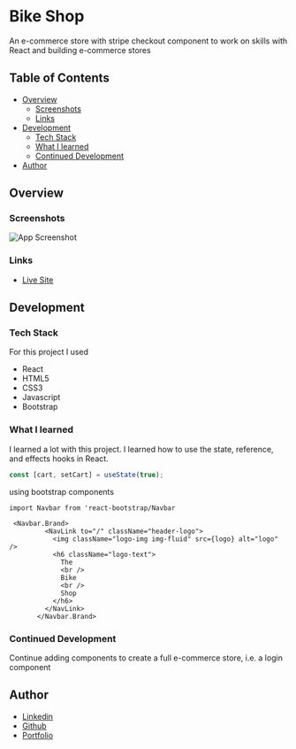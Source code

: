 # Bike Shop

An e-commerce store with stripe checkout component to work on skills with React and building e-commerce stores

## Table of Contents

- [Overview](https://github.com/WillShaner/Bike-Shop/main/README.md#overview)
  - [Screenshots](https://github.com/WillShaner/Bike-Shop/main/README.md#screenshots)
  - [Links](https://github.com/WillShaner/Bike-Shop/main/README.md#links)
- [Development](https://github.com/WillShaner/Bike-Shop/main/README.md#development)
  - [Tech Stack](https://github.com/WillShaner/Bike-Shop/main/README.md#tech-stack)
  - [What I learned](https://github.com/WillShaner/Bike-Shop/main/README.md#what-i-learned)
  - [Continued Development](https://github.com/WillShaner/Bike-Shop/main/README.md#continued-development)
- [Author](https://github.com/WillShaner/Bike-Shop/main/README.md#author)

## Overview

### Screenshots

![App Screenshot](/client/bike-shop.png)

### Links

- [Live Site](https://phenomenal-chimera-e6d23f.netlify.app/)

## Development

### Tech Stack

For this project I used

- React
- HTML5
- CSS3
- Javascript
- Bootstrap

### What I learned

I learned a lot with this project. I learned how to use the state, reference, and effects hooks in React.

```javascript
const [cart, setCart] = useState(true);
```

using bootstrap components

```javacript
import Navbar from 'react-bootstrap/Navbar

 <Navbar.Brand>
         <NavLink to="/" className="header-logo">
           <img className="logo-img img-fluid" src={logo} alt="logo" />
           <h6 className="logo-text">
             The
             <br />
             Bike
             <br />
             Shop
           </h6>
         </NavLink>
       </Navbar.Brand>
```

### Continued Development

Continue adding components to create a full e-commerce store, i.e. a login component

## Author

- [Linkedin](https://www.linkedin.com/in/will-shaner-315500245/)
- [Github](https://github.com/WillShaner?tab=repositories/)
- [Portfolio](https://genuine-sunflower-520c38.netlify.app/)
